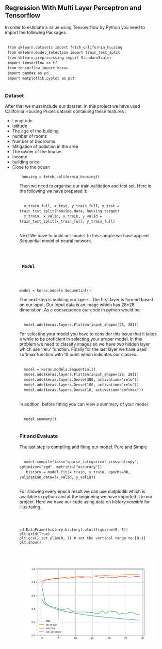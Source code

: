  <h2> Regression With Multi Layer Perceptron and Tensorflow</h2>
 
 <p> In order to estimate a value using Tensowrflow by Python you need to import the following Packages. </p>
 <code>
 from sklearn.datasets import fetch_california_housing
 from sklearn.model_selection import train_test_split
 from sklearn.preprocessing import StandardScaler
 import tensorflow as tf
 from tensorflow import keras
 import pandas as pd
 import matplotlib.pyplot as plt
 </code>
 
 <H3> Dataset </H3>
 
 <p> After that we must include our dataset. In this project we have used California Housing Prices dataset containing these features :  </p>
 
 <ul>
  <li>Longitude</li>
     <li>latitude</li>
     <li>The age of the building</li>
     <li>number of rooms</li>
     <li>Number of bedrooms</li>
     <li>Mitigation of pollution in the area</li>
     <li>The owner of the houses</li>
     <li>Income</li>
     <li>building price</li>
     <li>Close to the ocean</li>
 <ul>
  
<code> housing = fetch_california_housing()
</code>
<p> Then we need to organise our train,validation and test set. Here in the following we have prepared it: </p>

  
<code>
  x_train_full, x_test, y_train_full, y_test = train_test_split(housing.data, housing.target)
  x_train, x_valid, y_train, y_valid = train_test_split(x_train_full, y_train_full)
 </code>
 
 <p> Next We have to build our model. In this sample we have applied Sequential model of neural network.  </p>
 
 <code> 
 <h3> Model </h3>
 
model = keras.models.Sequential()
</code>
<p> The next step is building our layers. The first layer is formed based on our input. Our Input data is an image which has 28*28 dimenstion. As a consequence our code in python would be:  </p>

<code> 
  model.add(keras.layers.Flatten(input_shape=[28, 28]))
</code>
 
 <p> For selecting your model you have to consider this issue that it takes a while to be proficient in selecting your proper model. In this problem we need to classify images so we have two hidden layer which use 'relu' function. Finally for the last layer we have used softmax function with 10 point which indicates our classes.  </p>
 
 <code>
  model = keras.models.Sequential()
  model.add(keras.layers.Flatten(input_shape=[28, 28]))
  model.add(keras.layers.Dense(300, activation="relu"))
  model.add(keras.layers.Dense(100, activation="relu"))
  model.add(keras.layers.Dense(10, activation="softmax"))
 </code>
 
 <p>
 In addtion, before fitting you can view a summery of your model.
 </p>
 <code>
  model.summary()
 </code>
 <h3> Fit and Evaluate </h3>
 <p>
 The last step is compiling and fiting our model. Pure and Simple
 </p>
 <code>
  model.compile(loss="sparse_categorical_crossentropy", optimizer="sgd", metrics=["accuracy"])
   history = model.fit(x_train, y_train, epochs=30, validation_data=(x_valid, y_valid))
 </code>

<p> 
 For showing every epoch result we can use matplotlib which is available in python and at the beginning we have imported it in our project. Here we have our code using data on <i> history varaible </i> for illustrating.
 </p>
 
 <code>
 
 pd.DataFrame(history.history).plot(figsize=(8, 5))
 plt.grid(True)
 plt.gca().set_ylim(0, 1)  # set the vertical range to [0-1]
 plt.show()

 
 </code>
 <img src='https://raw.githubusercontent.com/AIAML/Multi_Layer_perceptron_using_Tensorflow/master/myplot.png' />
 
 
 
 
 
